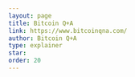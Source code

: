```yaml
---
layout: page
title: Bitcoin Q+A
link: https://www.bitcoinqna.com/
author: Bitcoin Q+A
type: explainer
star: 
order: 20
---
```

